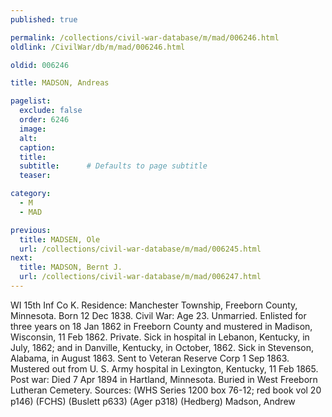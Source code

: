 ```yaml
---
published: true

permalink: /collections/civil-war-database/m/mad/006246.html
oldlink: /CivilWar/db/m/mad/006246.html

oldid: 006246

title: MADSON, Andreas

pagelist:
  exclude: false
  order: 6246
  image: 
  alt:
  caption:
  title:
  subtitle:      # Defaults to page subtitle
  teaser:

category: 
  - M 
  - MAD

previous:
  title: MADSEN, Ole
  url: /collections/civil-war-database/m/mad/006245.html  
next:
  title: MADSON, Bernt J.
  url: /collections/civil-war-database/m/mad/006247.html   
---
```

WI 15th Inf Co K. Residence: Manchester Township, Freeborn County, Minnesota. Born 12 Dec 1838. Civil War: Age 23. Unmarried. Enlisted for three years on 18 Jan 1862 in Freeborn County and mustered in Madison, Wisconsin, 11 Feb 1862. Private. Sick in hospital in Lebanon, Kentucky, in July, 1862; and in Danville, Kentucky, in October, 1862. Sick in Stevenson, Alabama, in August 1863. Sent to Veteran Reserve Corp 1 Sep 1863. Mustered out from U. S. Army hospital in Lexington, Kentucky, 11 Feb 1865. Post war: Died 7 Apr 1894 in Hartland, Minnesota. Buried in West Freeborn Lutheran Cemetery. Sources: (WHS Series 1200 box 76-12; red book vol 20 p146) (FCHS) (Buslett p633) (Ager p318) (Hedberg) &#147;Madson, Andrew&#148;